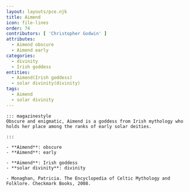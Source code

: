 ```yaml
---
layout: layouts/pce.njk
title: Aimend
icon: file-lines
order: 74
contributors: [ 'Christopher Godwin' ]
attributes:
  - Aimend obscure
  - Aimend early
categories:
  - divinity
  - Irish goddess
entities:
  - Aimend(Irish goddess)
  - solar divinity(divinity)
tags:
  - Aimend
  - solar divinity
---
```

``` tab [group1:Info]
::: magazinestyle
Obscure and enigmatic, Aimend is a goddess from Irish mythology who holds her place among the ranks of early solar deities.

:::
```
``` tab [group1:Attributes]
- **Aimend**: obscure
- **Aimend**: early
```
``` tab [group1:Entities]
- **Aimend**: Irish goddess
- **solar divinity**: divinity
```
``` tab [group1:Sources]
- Monaghan, Patricia. The Encyclopedia of Celtic Mythology and Folklore. Checkmark Books, 2008.
```
